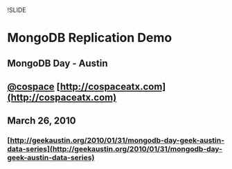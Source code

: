 !SLIDE
# MongoDB Replication Demo
## MongoDB Day - Austin
## [@cospace](http://twitter.com/cospace) [http://cospaceatx.com](http://cospaceatx.com)
## March 26, 2010
### [http://geekaustin.org/2010/01/31/mongodb-day-geek-austin-data-series](http://geekaustin.org/2010/01/31/mongodb-day-geek-austin-data-series)